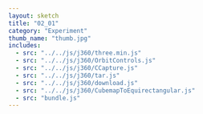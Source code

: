 ```yaml
---
layout: sketch
title: "02_01"
category: "Experiment"
thumb_name: "thumb.jpg"
includes:
  - src: "../../js/j360/three.min.js"
  - src: "../../js/j360/OrbitControls.js"
  - src: "../../js/j360/CCapture.js"
  - src: "../../js/j360/tar.js"
  - src: "../../js/j360/download.js"
  - src: "../../js/j360/CubemapToEquirectangular.js"
  - src: "bundle.js"
---
```

